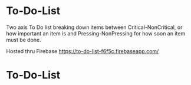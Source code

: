 ﻿# To-Do-List
Two axis To Do list breaking down items between Critical-NonCritical, or how important an item is and Pressing-NonPressing for how soon an item must be done.

Hosted thru Firebase
https://to-do-list-f6f5c.firebaseapp.com/

# To-Do-List

